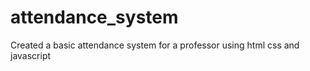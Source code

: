 # attendance_system
Created a basic attendance system for a professor using html css and javascript
